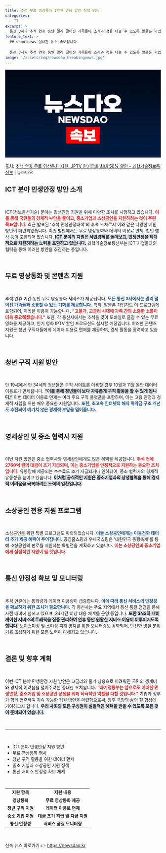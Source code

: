 ```yaml
---
title: 추석 무료 영상통화 IPTV 영화 할인 최대 50%!
categories:
  - IT
excerpt: >
  통신 3사가 추석 연휴 동안 멀리 떨어진 가족들이 소식과 정을 나눌 수 있도록 알뜰폰 가입자를 포함해 무료 …
feature_text: >
  ## seoulnews 실시간 뉴스 속보입니다.

  통신 3사가 추석 연휴 동안 멀리 떨어진 가족들이 소식과 정을 나눌 수 있도록 알뜰폰 가입자를 포함해 무료 …
image: '/assets/img/newsdao_breakingnews.jpg'
---
```


![뉴스다오 속보](/assets/img/newsdao_breakingnews.jpg)

<p>출처: <a href="https://newsdao.kr/2035" rel="dofollow">추석 연휴 무료 영상통화 지원…IPTV 인기영화 최대 50% 할인 - 과학기술정보통신부</a> | 뉴스다오</p>

<h2 data-ke-size="size26">ICT 분야 민생안정 방안 소개</h2>

<p data-ke-size="size16">&nbsp;</p>

ICT(정보통신기술) 분야는 민생안정 지원을 위해 다양한 조치를 시행하고 있습니다. <b><span style="color: #ee2323;">이를 통해 국민들의 경제적 부담을 줄이고, 중소기업과 소상공인을 지원하려는 것이 주된 목표입니다.</span></b> 최근 발표된 '추석 민생안정대책'의 후속 조치로서 이와 같은 다양한 지원 방안이 마련되었습니다. 이번 방안에서는 무료 영상통화와 데이터 이용료 면제, 할인 행사 등이 포함되어 있습니다. <b><span style="background-color: #21538527;">ICT 분야의 지원은 서민경제를 돌아보고, 민생안정을 체계적으로 지원하려는 노력을 포함하고 있습니다.</span></b> 과학기술정보통신부는 ICT 기업들과의 협력을 통해 이러한 방안을 추진하는 중입니다.

<p data-ke-size="size16">&nbsp;</p>

<h2 data-ke-size="size26">무료 영상통화 및 콘텐츠 지원</h2>

<p data-ke-size="size16">&nbsp;</p>

추석 연휴 기간 동안 무료 영상통화 서비스가 제공됩니다. <b><span style="color: #1a5490;">모든 통신 3사에서는 멀리 떨어진 가족들과 소통할 수 있는 기회를 제공합니다.</span></b> 특히, 알뜰폰 가입자도 이 프로그램에 포함되어, 이러한 이용이 가능합니다. <b><span style="color: #ee2323;">"고물가, 고금리 시대에 가족 간의 소중한 소통이 더욱 중요해졌습니다."</span></b> 또한, 각 통신사에서는 추석을 맞아 모바일로 즐길 수 있는 무료 영화를 제공하고, 인기 영화 IPTV 할인 프로모션도 실시할 예정입니다. 이러한 콘텐츠 지원은 청년 구직자들에게 데이터 이용료 면제를 제공하며, 경제 활동을 장려하고 있습니다.

<p data-ke-size="size16">&nbsp;</p>

<h2 data-ke-size="size26">청년 구직 지원 방안</h2>

<p data-ke-size="size16">&nbsp;</p>

만 19세에서 만 34세의 청년들은 구직 사이트를 이용할 경우 10월과 11월 동안 데이터 이용료가 면제됩니다. <b><span style="background-color: #21538527;">“이를 통해 청년들이 보다 자유롭게 구직 활동을 할 수 있게 됩니다.”</span></b> 이번 데이터 이용료 면제는 여러 주요 구직 플랫폼을 포함하며, 이는 고용 안정과 경제적 자립을 위한 매우 중요한 지원입니다. <b><span style="color: #1a5490;">또한, 초고속 인터넷의 해지 위약금 구조 개선도 추진되어 예기치 않은 경제적 부담을 덜어줍니다.</span></b>

<p data-ke-size="size16">&nbsp;</p>

<h2 data-ke-size="size26">영세상인 및 중소 협력사 지원</h2>

<p data-ke-size="size16">&nbsp;</p>

이번 지원 방안은 중소 협력사와 영세상인에게도 많은 혜택을 제공합니다. <b><span style="color: #ee2323;">추석 전에 2760억 원의 대금이 조기 지급되며, 이는 중소기업을 안정적으로 지원하는 중요한 조치입니다.</span></b> 유통망에 제공되는 수수료도 조기 지급되거나 인하되어, 중소 협력사의 경제적 유동성을 높이고 있습니다. <b><span style="background-color: #21538527;">이처럼 공식적인 지원은 중소기업과의 상생협력을 통해 경제적 어려움을 극복하려는 노력의 일환입니다.</span></b>

<p data-ke-size="size16">&nbsp;</p>

<h2 data-ke-size="size26">소상공인 전용 지원 프로그램</h2>

<p data-ke-size="size16">&nbsp;</p>

소상공인을 위한 특별 프로그램도 마련되었습니다. <b><span style="color: #1a5490;">이들 소상공인에게는 이동전화 데이터 추가 제공 혜택이 주어집니다.</span></b> 공영홈쇼핑과 우체국쇼핑은 '대한민국 동행축제'를 통해 소상공인의 판로를 지원하는 특별전을 계획하고 있습니다. <b><span style="color: #ee2323;">이는 소상공인과 중소기업에게 실질적인 지원이 될 것입니다.</span></b>

<p data-ke-size="size16">&nbsp;</p>

<h2 data-ke-size="size26">통신 안정성 확보 및 모니터링</h2>

<p data-ke-size="size16">&nbsp;</p>

추석 연휴에는 통화량과 데이터 이용량이 급증합니다. <b><span style="color: #1a5490;">이에 따라 통신 서비스의 안정성을 확보하기 위한 조치가 필요합니다.</span></b> 각 통신사는 주요 지역에서 통신 품질 점검을 통해 사전 대비에 힘쓰고 있으며, 24시간 비상 대응 체계를 운영 중입니다. <b><span style="background-color: #21538527;">또한 SNS와 내비게이션 서비스의 트래픽을 집중 관리하여 연휴 동안 원활한 서비스 이용이 이루어지도록 합니다.</span></b> 보이스피싱 및 스미싱 피해 방지를 위한 모니터링도 강화되어, 안전한 명절 분위기를 조성하기 위한 모든 노력이 다해지고 있습니다.

<p data-ke-size="size16">&nbsp;</p>

<h2 data-ke-size="size26">결론 및 향후 계획</h2>

<p data-ke-size="size16">&nbsp;</p>

이번 ICT 분야 민생안정 지원 방안은 고금리와 물가 상승으로 어려워진 국민의 생계비와 경제적 어려움을 덜어주려는 중대한 조치입니다. <b><span style="color: #ee2323;">“과기정통부는 앞으로도 이러한 민생안정, 중소기업 및 소상공인 상생을 위해 적극적인 역할을 다할 것입니다.”</span></b> 기업과 정부가 함께 협력하여 지속 가능한 지원 방안을 마련함으로써, 향후 국민의 삶의 질 향상에 기여하고자 합니다. <b><span style="background-color: #21538527;">우리 사회의 모든 구성원이 실질적인 혜택을 받을 수 있도록 모든 것이 준비되어 있습니다.</span></b> 

<p data-ke-size="size16">&nbsp;</p>

<hr>

<p data-ke-size="size16">&nbsp;</p>

<ul>
  <li>ICT 분야 민생안정 지원 방안</li>
  <li>무료 영상통화 행사</li>
  <li>청년 구직 활동을 위한 데이터 면제</li>
  <li>중소 기업과 소상공인 지원 정책</li>
  <li>통신 서비스 안정성 확보 체계</li>
</ul>

<p data-ke-size="size16">&nbsp;</p>

<table>
  <tr>
    <td style="text-align: center; height: 17px;"><b>지원 항목</b></td>
    <td style="text-align: center; height: 17px;"><b>지원 내용</b></td>
  </tr>
  <tr>
    <td style="text-align: center; height: 17px;"><b>영상통화</b></td>
    <td style="text-align: center; height: 17px;"><b>무료 영상통화 제공</b></td>
  </tr>
  <tr>
    <td style="text-align: center; height: 17px;"><b>청년 구직 지원</b></td>
    <td style="text-align: center; height: 17px;"><b>데이터 이용료 면제</b></td>
  </tr>
  <tr>
    <td style="text-align: center; height: 17px;"><b>중소 기업 지원</b></td>
    <td style="text-align: center; height: 17px;"><b>대금 조기 지급 및 자금 지원</b></td>
  </tr>
  <tr>
    <td style="text-align: center; height: 17px;"><b>통신 안정성</b></td>
    <td style="text-align: center; height: 17px;"><b>서비스 품질 모니터링</b></td>
  </tr>
</table>

<p data-ke-size="size16">&nbsp;</p> 

신속 뉴스 바로가기 👉 <a href="https://newsdao.kr" rel="dofollow">https://newsdao.kr</a>


